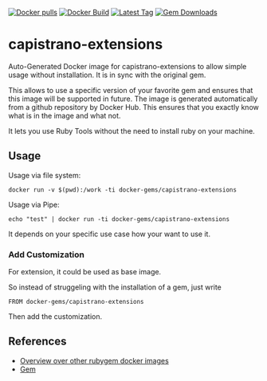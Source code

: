 [![Docker pulls](https://img.shields.io/docker/pulls/rubygem/capistrano-extensions.svg)](https://hub.docker.com/r/rubygem/capistrano-extensions/)
[![Docker Build](https://img.shields.io/docker/automated/rubygem/capistrano-extensions.svg)](https://hub.docker.com/r/rubygem/capistrano-extensions/)
[![Latest Tag](https://img.shields.io/github/tag/docker-rubygem/capistrano-extensions.svg)](https://hub.docker.com/r/rubygem/capistrano-extensions/)
[![Gem Downloads](https://img.shields.io/gem/dt/capistrano-extensions.svg)](https://rubygems.org/gems/capistrano-extensions/)
# capistrano-extensions

Auto-Generated Docker image for capistrano-extensions to allow simple usage without installation.
It is in sync with the original gem.

This allows to use a specific version of your favorite gem and ensures that this image will be supported in future.
The image is generated automatically from a github repository by Docker Hub.
This ensures that you exactly know what is in the image and what not.

It lets you use Ruby Tools without the need to install ruby on your machine.

## Usage

Usage via file system:

`docker run -v $(pwd):/work -ti docker-gems/capistrano-extensions`

Usage via Pipe:

`echo "test" | docker run -ti docker-gems/capistrano-extensions`

It depends on your specific use case how your want to use it.

### Add Customization

For extension, it could be used as base image.

So instead of struggeling with the installation of a gem, just write

`FROM docker-gems/capistrano-extensions`

Then add the customization.

## References

 - [Overview over other rubygem docker images](https://github.com/thinkbot/docker-rubygem)
 - [Gem](https://rubygems.org/gems/capistrano-extensions/)
